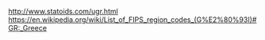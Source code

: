 http://www.statoids.com/ugr.html
https://en.wikipedia.org/wiki/List_of_FIPS_region_codes_(G%E2%80%93I)#GR:_Greece